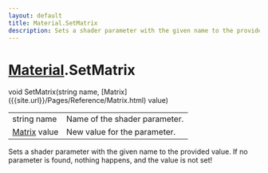```yaml
---
layout: default
title: Material.SetMatrix
description: Sets a shader parameter with the given name to the provided value. If no parameter is found, nothing happens, and the value is not set!
---
```

# [Material]({{site.url}}/Pages/Reference/Material.html).SetMatrix

<div class='signature' markdown='1'>
void SetMatrix(string name, [Matrix]({{site.url}}/Pages/Reference/Matrix.html) value)
</div>

|  |  |
|--|--|
|string name|Name of the shader parameter.|
|[Matrix]({{site.url}}/Pages/Reference/Matrix.html) value|New value for the parameter.|

Sets a shader parameter with the given name to the
provided value. If no parameter is found, nothing happens, and
the value is not set!



